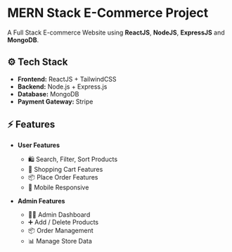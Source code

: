 # MERN Stack E-Commerce Project

A Full Stack E-commerce Website using **ReactJS**, **NodeJS**, **ExpressJS** and **MongoDB**.

## ⚙️ Tech Stack

- **Frontend:** ReactJS + TailwindCSS
- **Backend:** Node.js + Express.js
- **Database:** MongoDB
- **Payment Gateway:** Stripe

## ⚡️ Features

- **User Features**
	- 🛍️ Search, Filter, Sort Products 
	- 🛒 Shopping Cart Features
	- 📦 Place Order Features
   - 📱 Mobile Responsive

- **Admin Features**
	- 🧑‍💻 Admin Dashboard
	- ➕ Add / Delete Products
	- 📦 Order Management
	- 📊 Manage Store Data

